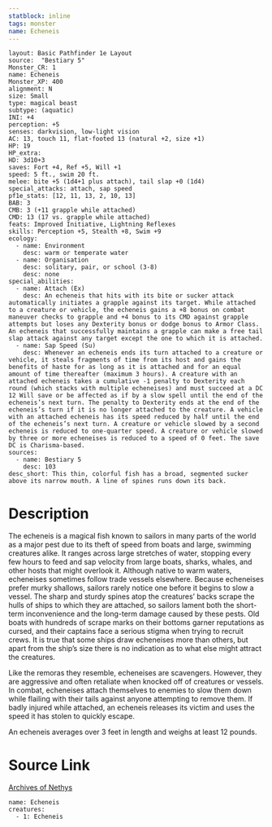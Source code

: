 ```yaml
---
statblock: inline
tags: monster
name: Echeneis
---
```

```statblock
layout: Basic Pathfinder 1e Layout
source:  "Bestiary 5"
Monster_CR: 1
name: Echeneis
Monster_XP: 400
alignment: N
size: Small
type: magical beast
subtype: (aquatic)
INI: +4
perception: +5
senses: darkvision, low-light vision
AC: 13, touch 11, flat-footed 13 (natural +2, size +1)
HP: 19
HP_extra: 
HD: 3d10+3
saves: Fort +4, Ref +5, Will +1
speed: 5 ft., swim 20 ft.
melee: bite +5 (1d4+1 plus attach), tail slap +0 (1d4)
special_attacks: attach, sap speed
pf1e_stats: [12, 11, 13, 2, 10, 13]
BAB: 3
CMB: 3 (+11 grapple while attached)
CMD: 13 (17 vs. grapple while attached)
feats: Improved Initiative, Lightning Reflexes
skills: Perception +5, Stealth +8, Swim +9
ecology:
  - name: Environment
    desc: warm or temperate water
  - name: Organisation
    desc: solitary, pair, or school (3-8)
    desc: none
special_abilities:
  - name: Attach (Ex)
    desc: An echeneis that hits with its bite or sucker attack automatically initiates a grapple against its target. While attached to a creature or vehicle, the echeneis gains a +8 bonus on combat maneuver checks to grapple and +4 bonus to its CMD against grapple attempts but loses any Dexterity bonus or dodge bonus to Armor Class. An echeneis that successfully maintains a grapple can make a free tail slap attack against any target except the one to which it is attached.
  - name: Sap Speed (Su)
    desc: Whenever an echeneis ends its turn attached to a creature or vehicle, it steals fragments of time from its host and gains the benefits of haste for as long as it is attached and for an equal amount of time thereafter (maximum 3 hours). A creature with an attached echeneis takes a cumulative -1 penalty to Dexterity each round (which stacks with multiple echeneises) and must succeed at a DC 12 Will save or be affected as if by a slow spell until the end of the echeneis’s next turn. The penalty to Dexterity ends at the end of the echeneis’s turn if it is no longer attached to the creature. A vehicle with an attached echeneis has its speed reduced by half until the end of the echeneis’s next turn. A creature or vehicle slowed by a second echeneis is reduced to one-quarter speed. A creature or vehicle slowed by three or more echeneises is reduced to a speed of 0 feet. The save DC is Charisma-based.
sources:
  - name: Bestiary 5
    desc: 103
desc_short: This thin, colorful fish has a broad, segmented sucker above its narrow mouth. A line of spines runs down its back.
```
# Description
The echeneis is a magical fish known to sailors in many parts of the world as a major pest due to its theft of speed from boats and large, swimming creatures alike. It ranges across large stretches of water, stopping every few hours to feed and sap velocity from large boats, sharks, whales, and other hosts that might overlook it. Although native to warm waters, echeneises sometimes follow trade vessels elsewhere. Because echeneises prefer murky shallows, sailors rarely notice one before it begins to slow a vessel. The sharp and sturdy spines atop the creatures’ backs scrape the hulls of ships to which they are attached, so sailors lament both the short-term inconvenience and the long-term damage caused by these pests. Old boats with hundreds of scrape marks on their bottoms garner reputations as cursed, and their captains face a serious stigma when trying to recruit crews. It is true that some ships draw echeneises more than others, but apart from the ship’s size there is no indication as to what else might attract the creatures.

 Like the remoras they resemble, echeneises are scavengers. However, they are aggressive and often retaliate when knocked off of creatures or vessels. In combat, echeneises attach themselves to enemies to slow them down while flailing with their tails against anyone attempting to remove them. If badly injured while attached, an echeneis releases its victim and uses the speed it has stolen to quickly escape.

 An echeneis averages over 3 feet in length and weighs at least 12 pounds.
# Source Link
[Archives of Nethys](https://aonprd.com/MonsterDisplay.aspx?ItemName=Echeneis)
```encounter-table
name: Echeneis
creatures:
  - 1: Echeneis
```

